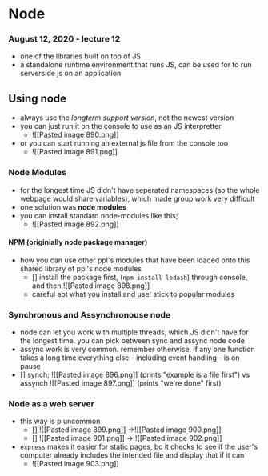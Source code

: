 # Node
### August 12, 2020 - lecture 12

- one of the libraries built on top of JS
- a standalone runtime environment that runs JS, can be used for to run serverside js on an application


## Using node
- always use the *longterm support version*, not the newest version
- you can just run it on the console to use as an JS interpretter
	- ![[Pasted image 890.png]]
- or you can start running an external js file from the console too
	- ![[Pasted image 891.png]]

### Node Modules
- for the longest time JS didn't have seperated namespaces (so the whole webpage would share variables), which made group work very difficult
- one solution was **node modules**
- you can install standard node-modules like this;
	- ![[Pasted image 892.png]]
#### NPM (originially node package manager)
- how you can use other ppl's modules that have been loaded onto this shared library of ppl's node modules
	- [] install the package first, (`npm install lodash`) through console, and then ![[Pasted image 898.png]]
	- careful abt what you install and use! stick to popular modules 

### Synchronous and Assynchronouse node
- node can let you work with multiple threads, which JS didn't have for the longest time. you can pick between sync and assync node code 
- assync work is very common. remember otherwise, if any one function takes a long time everything else - including event handling - is on pause
- [] synch; ![[Pasted image 896.png]] (prints "example is a file first") vs assynch ![[Pasted image 897.png]] (prints "we're done" first)

### Node as a web server
- this way is p uncommon
	- [] ![[Pasted image 899.png]] ->![[Pasted image 900.png]]
	- [] ![[Pasted image 901.png]] -> ![[Pasted image 902.png]]
- `express` makes it easier for static pages, bc it checks to see if the user's computer already includes the intended file and display that if it can
	- ![[Pasted image 903.png]]